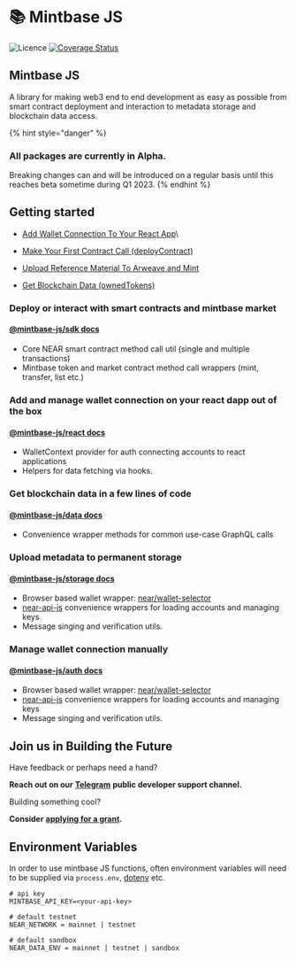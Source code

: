 # 📚 Mintbase JS

![Licence](https://img.shields.io/badge/license-MIT-blue.svg) [![Coverage Status](https://coveralls.io/repos/github/Mintbase/mintbase-js/badge.svg?branch=add-wallet-selector)](https://coveralls.io/github/Mintbase/mintbase-js?branch=add-wallet-selector)

## Mintbase JS

A library for making web3 end to end development as easy as possible from smart contract deployment and interaction to metadata storage and blockchain data access.

{% hint style="danger" %}
### All packages are currently in Alpha.

Breaking changes can and will be introduced on a regular basis until this reaches beta sometime during Q1 2023.
{% endhint %}

## Getting started

* [Add Wallet Connection To Your React App](../dev/getting-started/add-wallet-connection-to-your-react-app.md)\

* [Make Your First Contract Call (deployContract)](../dev/getting-started/make-your-first-contract-call-deploycontract.md)
* [Upload Reference Material To Arweave and Mint](../dev/getting-started/upload-reference-material-to-arweave-and-mint.md)
* [Get Blockchain Data (ownedTokens)](../dev/getting-started/get-blockchain-data-ownedtokens.md)

### Deploy or interact with smart contracts and mintbase market

#### [@mintbase-js/sdk docs](packages/sdk/)

* Core NEAR smart contract method call util (single and multiple transactions)
* Mintbase token and market contract method call wrappers (mint, transfer, list etc.)

### Add and manage wallet connection on your react dapp out of the box

#### [@mintbase-js/react docs](packages/react/)

* WalletContext provider for auth connecting accounts to react applications
* Helpers for data fetching via hooks.

### Get blockchain data in a few lines of code

#### [@mintbase-js/data docs](packages/data/)

* Convenience wrapper methods for common use-case GraphQL calls

### Upload metadata to permanent storage

#### [@mintbase-js/storage docs](packages/auth/)

* Browser based wallet wrapper: [near/wallet-selector](https://github.com/near/wallet-selector/)
* [near-api-js](https://github.com/near/near-api-js) convenience wrappers for loading accounts and managing keys
* Message singing and verification utils.

### Manage wallet connection manually

#### [@mintbase-js/auth docs](packages/auth/)

* Browser based wallet wrapper: [near/wallet-selector](https://github.com/near/wallet-selector/)
* [near-api-js](https://github.com/near/near-api-js) convenience wrappers for loading accounts and managing keys
* Message singing and verification utils.

## Join us in Building the Future

Have feedback or perhaps need a hand?

**Reach out on our** [**Telegram**](https://t.me/mintdev) **public developer support channel.**

Building something cool?

**Consider** [**applying for a grant**](https://github.com/Mintbase/Grants-Program)**.**

## Environment Variables

In order to use mintbase JS functions, often environment variables will need to be supplied via `process.env`, [dotenv](https://www.npmjs.com/package/dotenv) etc.

```
# api key
MINTBASE_API_KEY=<your-api-key>

# default testnet
NEAR_NETWORK = mainnet | testnet

# default sandbox
NEAR_DATA_ENV = mainnet | testnet | sandbox

```
